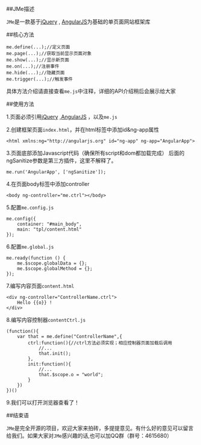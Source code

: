 ##JMe描述

`JMe`是一款基于[jQuery](http://jquery.com/) , [AngularJS](https://angularjs.org/)为基础的单页面网站框架库

##核心方法

	me.define(...);//定义页面
	me.page(...);//获取当前显示页面对象
	me.show(...);//显示新页面
	me.on(...);//注册事件
	me.hide(...);//隐藏页面
	me.trigger(...);//触发事件

具体方法介绍请直接查看`me.js`中注释，详细的API介绍稍后会展示给大家

##使用方法

1.页面必须引用[jQuery](http://jquery.com/) ,[AngularJS](https://angularjs.org/) ，以及`me.js`

2.创建框架页面`index.html`，并在html标签中添加id&ng-app属性 

    <html xmlns:ng="http://angularjs.org" id="ng-app" ng-app="AngularApp"> 

3.页面底部添加Javascript代码（确保所有script和dom都加载完成） 后面的ngSanitize参数是第三方插件，这里不解释了。

	me.run('AngularApp', ['ngSanitize']);

4.在页面body标签中添加controller

	<body ng-controller="me.ctrl"></body>

5.配置`me.config.js` 

	me.config({
		container: "#main_body",
		main: "tpl/content.html"
	});

6.配置`me.global.js`

	me.ready(function () {
		me.$scope.globalData = {};
		me.$scope.globalMethod = {};
	});

7.编写内容页面`content.html`

	<div ng-controller="ControllerName.ctrl">
		Hello {{o}} !
	</div>


8.编写内容控制器`contentCtrl.js`

	(function(){
		var that = me.define("ControllerName",{
			ctrl:function(){//ctrl方法必须实现；相应控制器页面加载后调用
				//...
				that.init();
			},
			init:function(){
				//...
				that.$scope.o = "world";
			}
		})
	})()
	

9.我们可以打开浏览器查看了！


##结束语

`JMe`是完全开源的项目，欢迎大家来拍砖，多提提意见。有什么好的意见可以留言给我们。如果大家对`JMe`感兴趣的话,也可以加QQ群（群号：4615680）
